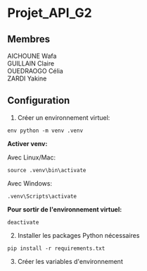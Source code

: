 # Projet_API_G2

## Membres

AICHOUNE Wafa <br/>
GUILLAIN Claire <br/>
OUEDRAOGO Célia <br/>
ZARDI Yakine

## Configuration

1. Créer un environnement virtuel:

```code
env python -m venv .venv
```
**Activer venv:**

Avec Linux/Mac:
```code
source .venv\bin\activate
```
Avec Windows: 
```code
.venv\Scripts\activate
```

**Pour sortir de l'environnement virtuel:**

```code
deactivate
```
2. Installer les packages Python nécessaires

```code
pip install -r requirements.txt
```
3. Créer les variables d'environnement
